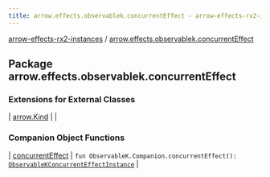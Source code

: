 ```yaml
---
title: arrow.effects.observablek.concurrentEffect - arrow-effects-rx2-instances
---
```


[arrow-effects-rx2-instances](../index.html) / [arrow.effects.observablek.concurrentEffect](./index.html)

## Package arrow.effects.observablek.concurrentEffect

### Extensions for External Classes

| [arrow.Kind](arrow.-kind/index.html) |  |

### Companion Object Functions

| [concurrentEffect](concurrent-effect.html) | `fun ObservableK.Companion.concurrentEffect(): `[`ObservableKConcurrentEffectInstance`](../arrow.effects/-observable-k-concurrent-effect-instance/index.html) |

